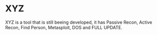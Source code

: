 # XYZ
XYZ is a tool that is still beeing developed, it has Passive Recon, Active Recon, Find Person, Metasploit, DOS and FULL UPDATE.
